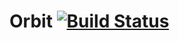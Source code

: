 # Orbit [![Build Status](https://travis-ci.org/CrystalCraftMC/Orbit.svg)](https://travis-ci.org/CrystalCraftMC/Orbit)
